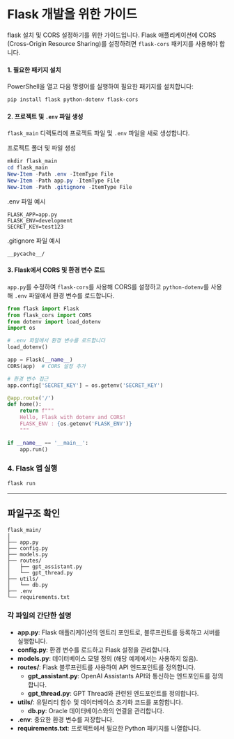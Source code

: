 # Flask 개발을 위한 가이드
flask 설치 및 CORS 설정하기를 위한 가이드입니다. 
Flask 애플리케이션에 CORS (Cross-Origin Resource Sharing)를 설정하려면 `flask-cors` 패키지를 사용해야 합니다. 


#### 1. 필요한 패키지 설치
PowerShell을 열고 다음 명령어를 실행하여 필요한 패키지를 설치합니다:

```powershell
pip install flask python-dotenv flask-cors
```

#### 2. 프로젝트 및 `.env` 파일 생성
`flask_main` 디렉토리에 프로젝트 파일 및 `.env` 파일을 새로 생성합니다. 

프로젝트 폴더 및 파일 생성
```powershell
mkdir flask_main
cd flask_main
New-Item -Path .env -ItemType File
New-Item -Path app.py -ItemType File
New-Item -Path .gitignore -ItemType File
```

.env 파일 예시
```
FLASK_APP=app.py
FLASK_ENV=development
SECRET_KEY=test123
```

.gitignore 파일 예시
```
__pycache__/
```

#### 3. Flask에서 CORS 및 환경 변수 로드
`app.py`를 수정하여 `flask-cors`를 사용해 CORS를 설정하고 `python-dotenv`를 사용해 `.env` 파일에서 환경 변수를 로드합니다. 

```python
from flask import Flask
from flask_cors import CORS
from dotenv import load_dotenv
import os

# .env 파일에서 환경 변수를 로드합니다
load_dotenv()

app = Flask(__name__)
CORS(app)  # CORS 설정 추가

# 환경 변수 접근
app.config['SECRET_KEY'] = os.getenv('SECRET_KEY')

@app.route('/')
def home():
    return f"""
    Hello, Flask with dotenv and CORS! 
    FLASK_ENV : {os.getenv('FLASK_ENV')}
    """

if __name__ == '__main__':
    app.run()
```

### 4. Flask 앱 실행

```powershell
flask run
```

-----

## 파일구조 확인
```
flask_main/
│
├── app.py
├── config.py
├── models.py
├── routes/
│   ├── gpt_assistant.py
│   └── gpt_thread.py
├── utils/
│   └── db.py
├── .env
└── requirements.txt
```

### 각 파일의 간단한 설명

- **app.py**: Flask 애플리케이션의 엔트리 포인트로, 블루프린트를 등록하고 서버를 실행합니다.
- **config.py**: 환경 변수를 로드하고 Flask 설정을 관리합니다.
- **models.py**: 데이터베이스 모델 정의 (해당 예제에서는 사용하지 않음).
- **routes/**: Flask 블루프린트를 사용하여 API 엔드포인트를 정의합니다.
  - **gpt_assistant.py**: OpenAI Assistants API와 통신하는 엔드포인트를 정의합니다.
  - **gpt_thread.py**: GPT Thread와 관련된 엔드포인트를 정의합니다.
- **utils/**: 유틸리티 함수 및 데이터베이스 초기화 코드를 포함합니다.
  - **db.py**: Oracle 데이터베이스와의 연결을 관리합니다.
- **.env**: 중요한 환경 변수를 저장합니다.
- **requirements.txt**: 프로젝트에서 필요한 Python 패키지를 나열합니다.